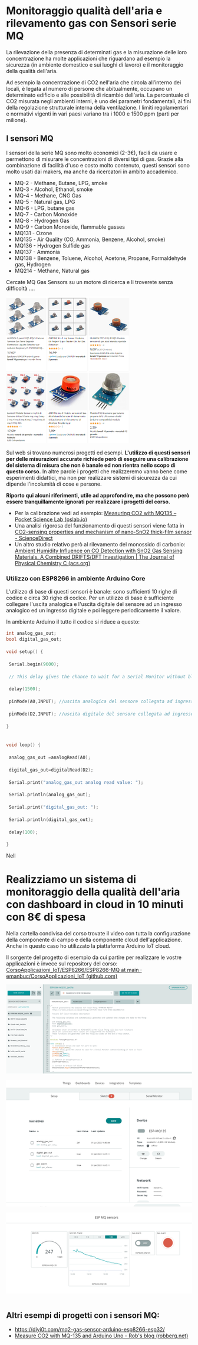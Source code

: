 # Monitoraggio qualità dell'aria e rilevamento gas con Sensori serie MQ

La rilevazione della presenza di determinati gas e la misurazione delle loro concentrazione ha molte applicazioni che riguardano ad esempio la sicurezza (in ambiente domestico e sui luoghi di lavoro) e il monitoraggio della qualità dell'aria.

Ad esempio la concentrazione di CO2 nell'aria che circola all’interno dei locali, è legata al numero di persone che abitualmente, occupano un determinato edificio e alle possibilità di ricambio dell'aria. La percentuale di CO2 misurata negli ambienti interni, è uno dei parametri fondamentali, ai fini della regolazione strutturale interna della ventilazione. I limiti regolamentari e normativi vigenti in vari paesi variano tra i 1000 e 1500 ppm (parti per milione).

## I sensori MQ

I sensori della serie MQ sono molto economici (2-3€), facili da usare e permettono di misurare le concentrazioni di diversi tipi di gas. Grazie alla combinazione di facilità d'uso e  costo molto contenuto, questi sensori sono molto usati dai makers, ma anche da ricercatori in ambito accademico.

- MQ-2 - Methane, Butane, LPG, smoke
- MQ-3 - Alcohol, Ethanol, smoke
- MQ-4 - Methane, CNG Gas
- MQ-5 - Natural gas, LPG
- MQ-6 - LPG, butane gas
- MQ-7 - Carbon Monoxide
- MQ-8 - Hydrogen Gas
- MQ-9 - Carbon Monoxide, flammable gasses
- MQ131 - Ozone
- MQ135 - Air Quality (CO, Ammonia, Benzene, Alcohol, smoke)
- MQ136 - Hydrogen Sulfide gas
- MQ137 - Ammonia
- MQ138 - Benzene, Toluene, Alcohol, Acetone, Propane, Formaldehyde gas, Hydrogen
- MQ214 - Methane, Natural gas

Cercate MQ Gas Sensors su un motore di ricerca e li troverete senza difficoltà ....

<img src="media/image-20220101175040376.png" alt="image-20220101175040376" style="zoom:50%;" />





Sul web si trovano numerosi progetti ed esempi. **L'utilizzo di questi sensori per delle misurazioni accurate richiede però di eseguire una calibrazione del sistema di misura che non è banale ed non rientra nello scopo di questo corso.**  In altre parole i progetti che realizzeremo vanno bene come esperimenti didattici, ma non per realizzare sistemi di sicurezza da cui dipende l'incolumità di cose e persone.

**Riporto qui alcuni riferimenti, utile ad approfondire, ma che possono però essere tranquillamente ignorati per realizzare i progetti del corso.**

- Per la calibrazione vedi ad esempio: [Measuring CO2 with MQ135 – Pocket Science Lab (pslab.io)](https://pslab.io/blog/measuring-co2-with-mq135/)
- Una analisi rigorosa del funzionamento di questi sensori viene fatta in  [CO2-sensing properties and mechanism of nano-SnO2 thick-film sensor - ScienceDirect](https://www.sciencedirect.com/science/article/pii/S0925400515307474?via%3Dihub)
- Un altro studio relativo però al rilevamento del monossido di carbonio: [Ambient Humidity Influence on CO Detection with SnO2 Gas Sensing Materials. A Combined DRIFTS/DFT Investigation | The Journal of Physical Chemistry C (acs.org)](https://pubs.acs.org/doi/10.1021/acs.jpcc.7b06253)

### Utilizzo con ESP8266 in ambiente Arduino Core

L'utilizzo di base di questi sensori è banale: sono sufficienti 10 righe di codice e circa 30 righe di codice. Per un utilizzo di base è sufficiente collegare l'uscita analogica e l'uscita digitale del sensore ad un ingresso analogico ed un ingresso digitale e poi leggere periodicamente il valore.

In ambiente Arduino il tutto il codice si riduce a questo:

```c++
int analog_gas_out;
bool digital_gas_out;

void setup() {

 Serial.begin(9600);

 // This delay gives the chance to wait for a Serial Monitor without blocking if none is found

 delay(1500);

 pinMode(A0,INPUT); //uscita analogica del sensore collegata ad ingresso A0 della scheda di sviluppo

 pinMode(D2,INPUT); //uscita digitale del sensore collegata ad ingresso D2 della scheda di sviluppo

}


void loop() {

 analog_gas_out =analogRead(A0);

 digital_gas_out=digitalRead(D2);

 Serial.print("analog_gas_out analog read value: ");

 Serial.println(analog_gas_out);

 Serial.print("digital_gas_out: ");

 Serial.println(digital_gas_out);

 delay(100);

}
```

Nell

# Realizziamo un sistema di monitoraggio della qualità dell'aria con dashboard in cloud in 10 minuti con 8€ di spesa

Nella cartella condivisa del corso trovate il video con tutta la configurazione della componente di campo e della componente cloud dell'applicazione. Anche in questo caso ho utilizzato la piattaforma Arduino IoT cloud.

Il sorgente del progetto di esempio da cui partire per realizzare le vostre applicazioni è invece sul repository del corso: [CorsoApplicazioni_IoT/ESP8266/ESP8266-MQ at main · emanbuc/CorsoApplicazioni_IoT (github.com)](https://github.com/emanbuc/CorsoApplicazioni_IoT/tree/main/ESP8266/ESP8266-MQ)



![image-20220101174246662](media/image-20220101174246662.png)



![image-20220101174348381](media/image-20220101174348381.png)

![image-20220101174429496](media/image-20220101174429496.png)



```c++

```







## Altri esempi di progetti con i sensori MQ:

- https://diyi0t.com/mq2-gas-sensor-arduino-esp8266-esp32/
- [Measure CO2 with MQ-135 and Arduino Uno - Rob's blog (robberg.net)](https://blog.robberg.net/mq-135-arduino/)









